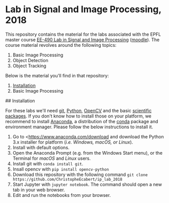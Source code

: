 # Lab in Signal and Image Processing, 2018

This repository contains the material for the labs associated with the EPFL master course [EE-490 Lab in Signal and Image Processing]([epfl_link]) ([moodle](moodle_link)). The course material revolves around the following topics:

1. Basic Image Processing
2. Object Detection
3. Object Tracking

[epfl_link]: http://edu.epfl.ch/coursebook/en/lab-in-signal-and-image-processing-EE-490-F
[moodle_link]:https://moodle.epfl.ch/course/view.php?id=14357

Below is the material you'll find in that repository:

1. [Installation](#installation)
2. Basic Image Processing

## Installation

For these labs we'll need [git]([git]), [Python]([python]), [OpenCV]([OpenCV]) and the basic [scientific packages][scipy]. If you don't know how to install those on your platform, we recommend to install [Anaconda]([anaconda]), a distribution of the [conda]([conda]) package and environment manager. Please follow the below instructions to install it.

1. Go to <<https://www.anaconda.com/download> and download the Python 3.x installer for platform (*i.e. Windows, macOS, or Linux*).
2. Install with default options.
3. Open the Anaconda Prompt (e.g. from the Windows Start menu), or the Terminal for *macOS* and *Linux* users.
4. Install git with `conda install git`.
5. Insall opencv with `pip install opencv-python`
6. Download this repository with the following command `git clone https://github.com/ChristopheEcabert/ip_lab_2018`
7. Start Jupyter with `jupyter notebook`. The command should open a new tab in your web browser.
8. Edit and run the notebooks from your browser.

[git]: https://git-scm.com
[python]: https://www.python.org
[OpenCV]: https://opencv.org
[scipy]: https://www.scipy.org
[anaconda]: https://anaconda.org
[conda]: https://conda.io


